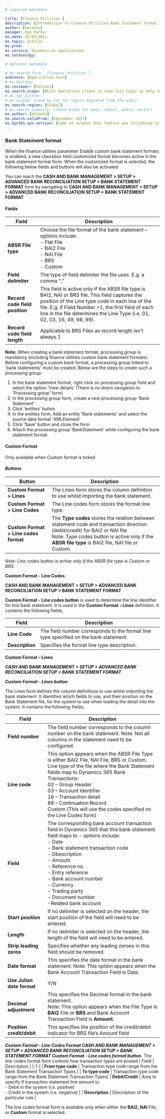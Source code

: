 ```yaml
---
# required metadata

title: [Finance Utilities ]
description: [Introduction to Finance Utilities-Bank Statement format ]
author: [helenho]
manager: Kym Parker
ms.date: 02/03/2021
ms.topic: article
ms.prod: 
ms.service: dynamics-ax-applications
ms.technology: 

# optional metadata

# ms.search.form:  [Finance Utilities ]
audience: [Application User]
# ms.devlang: 
ms.reviewer: [helenho]
ms.search.scope: [Which Operations client to show this topic as help for, to be set by content strategist, see list here: https://microsoft.sharepoint.com/teams/DynDoc/_layouts/15/WopiFrame.aspx?sourcedoc={23419e1c-eb64-42e9-aa9b-79875b428718}&action=edit&wd=target%28Core%20Dynamics%20AX%20CP%20requirements%2Eone%7C4CC185C0%2DEFAA%2D42CD%2D94B9%2D8F2A45E7F61A%2FVersions%20list%20for%20docs%20topics%7CC14BE630%2D5151%2D49D6%2D8305%2D554B5084593C%2F%29]
# ms.tgt_pltfrm: 
# ms.custom: [used by loc for topics migrated from the wiki]
ms.search.region: [Global]
# ms.search.industry: [leave blank for most, retail, public sector]
ms.author: [helenho]
ms.search.validFrom: [September 2017]
ms.dyn365.ops.version: [name of release that feature was introduced in, see list here: https://microsoft.sharepoint.com/teams/DynDoc/_layouts/15/WopiFrame.aspx?sourcedoc={23419e1c-eb64-42e9-aa9b-79875b428718}&action=edit&wd=target%28Core%20Dynamics%20AX%20CP%20requirements%2Eone%7C4CC185C0%2DEFAA%2D42CD%2D94B9%2D8F2A45E7F61A%2FVersions%20list%20for%20docs%20topics%7CC14BE630%2D5151%2D49D6%2D8305%2D554B5084593C%2F%29]
---
```


### Bank Statement format

When the finance utilities parameter Enable custom bank statement formats is enabled, a new checkbox field customized format becomes active in the bank statement format form.  When the customized format is selected, the following below fields and buttons will also be activated

You can reach the **CASH AND BANK MANAGEMENT > SETUP > ADVANCED BANK RECONCILIATION SETUP > BANK STATEMENT FORMAT**
 form by navigating to
**CASH AND BANK MANAGEMENT > SETUP > ADVANCED BANK RECONCILIATION SETUP > BANK STATEMENT FORMAT**

#### Fields

| **Field** | **Description** |
|-|-|
**ABSR File type** |Choose the file format of the bank statement – options include:  <br> -	Flat File  <br> - BAI2 File <br> - NAI File <br> - BRS <br> - Custom |
|**Field delimiter**|The type of field delimiter the file uses. E.g. a comma “,”  |
|**Record code field position**|This field is active only if the ABSR file type is BAI2, NAI or BRS file. This field captures the position of the Line type code in each line of the file. E.g. if Field Number =1, the first field of each line in the file determines the Line Type (i.e. 01, 02, 03, 16, 49, 98, 99).
| **Record code field length** | Applicable to BRS Files as record length isn’t always 1 |

**Note:** 
When creating a bank statement format, processing group is mandatory (including finance utilities custom bank statement formats). Before configuring a custom bank format, a processing group linked to 'bank statements' must be created. Below are the steps to create such a processing group: 
1.	In the bank statement format, right click on processing group field and select the option 'View details' (There is no direct navigation to 'Processing group' form) 
2.	In the processing group form, create a new processing group 'Bank Statement' 
3.	Click 'entities' button 
4.	In the entities form, Add an entity 'Bank statements' and select the source data format 'XMLElement' 
5.	Click 'Save' button and close the form 
6.	Attach the processing group ‘BankStatement’ while configuring the bank statement format 


#### Custom Format

Only available when Custom format is ticked
#### *Buttons*

| **Button** | **Description** |
|-|-|
| **Custom Format > Lines** | The Lines form stores the column definition to use whilst importing the bank statement. |
| **Custom Format > Line Codes** | The Line codes form stores the format line type. |
| **Custom Format > Line codes format** | The **Type codes** stores the relation between statement code and transaction direction (debit/credit) for BAI2 or NAI file <br> Note: Type codes button is active only if the **ABSR file type** is BAI2 file, NAI file or Custom. | 


*Note: Line codes button is active only if the ABSR file type is Custom or BRS.*


**Custom Format - Line Codes**

**CASH AND BANK MANAGEMENT > SETUP > ADVANCED BANK RECONCILIATION SETUP > BANK STATEMENT FORMAT**

**Custom Format - Line codes button** is used to determine the line identifier for this bank statement. It is used in the **Custom Format - Lines** definition. It contains the following fields;

| **Field** | **Description** |
|-|-|
| **Line Code** | The field number corresponds to the format line type specified on the bank statement. |
| **Description** | Specifies the format line type description. |

**Custom Format – Lines**

***CASH AND BANK MANAGEMENT > SETUP > ADVANCED BANK RECONCILIATION SETUP > BANK STATEMENT FORMAT***

***Custom Format - Lines button***

The Lines form defines the column definitions to use whilst importing the bank statement. It identifies which fields to use, and their position on the Bank Statement file, for the system to use when loading the detail into the system. It contains the following fields;

| **Field** | **Description** |
|-|-|
| **Field number**| The field number corresponds to the column number on the bank statement.  Note: Not all columns in the statement need to be configured. |
| **Line code** | This option appears when the ABSR File Type is either BAI2 File, NAI File, BRS or Custom. <br> Line type of the file where the Bank Statement fields map to Dynamics 365 Bank Transactions: <br> 02	– Group Header  <br> 03	– Account Identifier <br> 16 – Transaction detail <br> 88 – Continuation Record <br>  Custom (This will use the codes specified on the Line Codes form)|
| **Field** | The corresponding bank account transaction field in Dynamics 365 that this bank statement field maps to - options include: <br> -	Date <br> - Bank statement transaction code <br> - Dbescription <br> - Amount <br> - Reference no. <br> - Entry reference  <br> - Bank account number <br> - Currency <br> - Trading party <br> - Document number <br> -Related bank account |
| **Start position** | If no delimiter is selected on the header, the start position of the field will need to be entered. |
| **Length** | If no delimiter is selected on the header, the length of the field will need to be entered. |
| **Strip leading zeros** | Specifies whether any leading zeroes in this field should be removed. |
| **Date format** | This specifies the date format in the bank statement.  Note: This option appears when the Bank Account Transaction Field is Date. |
| **Use Julian date format** | 	Y/N |
| **Decimal adjustment** | This specifies the Decimal format in the bank statement. <br> Note: This option appears when the File Type is **BAI2** File or **BRS** and Bank Account Transaction Field is **Amount**. | 
| **Position credit/debit** |	This specifies the position of the credit/debit indicator for BRS file’s Amount field|


***Custom Format - Line Codes Format
CASH AND BANK MANAGEMENT > SETUP > ADVANCED BANK RECONCILIATION SETUP > BANK STATEMENT FORMAT
Custom Format - Line codes format button.*** The line codes format form controls how transaction types are posted
| Field | Description |
|-|-|
| **From type code** | Transaction type code range from the Bank Statement Transaction Types |
| **To type code** | 	Transaction type code range from the Bank Statement Transaction Types|
| **Debit/Credit** | 	Area to specify if transaction statement line amount is: <br> -	Debit in the system (i.e. positive) <br> -	Credit in the system (i.e. negative) |
| **Description** |	Description of the particular rule |

The line codes format form is available only when either the **BAI2, NAI** File, or **Custom** format is selected.
